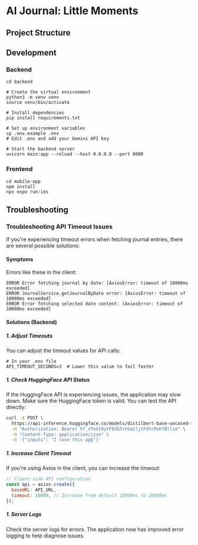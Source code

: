 # AI Journal: Little Moments

## Project Structure

## Development

### Backend

```shell
cd backend

# Create the virtual environment
python3 -m venv venv
source venv/bin/activate

# Install dependencies
pip install requirements.txt

# Set up environment variables
cp .env.example .env
# Edit .env and add your Gemini API key

# Start the backend server
uvicorn main:app --reload --host 0.0.0.0 --port 8000
```

### Frontend

```shell
cd mobile-app
npm install
npx expo run:ios
```

## Troubleshooting

### Troubleshooting API Timeout Issues

If you're experiencing timeout errors when fetching journal entries, there are several possible solutions:

#### Symptoms

Errors like these in the client:
```
ERROR Error fetching journal by date: [AxiosError: timeout of 10000ms exceeded]
ERROR JournalService.getJournalByDate error: [AxiosError: timeout of 10000ms exceeded]
ERROR Error fetching selected date content: [AxiosError: timeout of 10000ms exceeded]
```

#### Solutions (Backend)

##### 1. Adjust Timeouts

You can adjust the timeout values for API calls:

```
# In your .env file
API_TIMEOUT_SECONDS=3  # Lower this value to fail faster
```

##### 1. Check HuggingFace API Status

If the HuggingFace API is experiencing issues, the application may slow down. Make sure the HuggingFace token is valid. You can test the API directly:

```bash
curl -X POST \
  https://api-inference.huggingface.co/models/distilbert-base-uncased-finetuned-sst-2-english \
  -H "Authorization: Bearer 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" \
  -H "Content-Type: application/json" \
  -d '{"inputs": "I love this app"}'
```

##### 1. Increase Client Timeout

If you're using Axios in the client, you can increase the timeout:

```javascript
// Client-side API configuration
const api = axios.create({
  baseURL: API_URL,
  timeout: 20000, // Increase from default 10000ms to 20000ms
});
```

##### 1. Server Logs

Check the server logs for errors. The application now has improved error logging to help diagnose issues. 